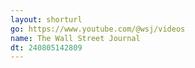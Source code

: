 ```yaml
---
layout: shorturl
go: https://www.youtube.com/@wsj/videos
name: The Wall Street Journal
dt: 240805142809
---
```

